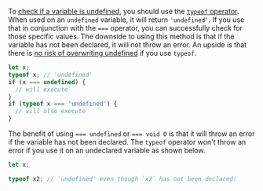 To [check if a variable is undefined](/tutorials/fundamentals/undefined-check),
you should use the [`typeof` operator](/tutorials/fundamentals/typeof).
When used on an `undefined` variable, it will return
`'undefined'`. If you use that in conjunction with the
`===` operator, you can successfully check for those specific
values. The downside to using this method is that if the variable
has not been declared, it will not throw an error. An upside
is that there is [no risk of overwriting undefined](/tutorials/fundamentals/void)
if you use `typeof`.

```javascript
let x;
typeof x; // 'undefined'
if (x === undefined) {
  // will execute
}
if (typeof x === 'undefined') {
  // will also execute
}
```

The benefit of using `=== undefined` or `=== void 0` is that it will throw
an error if the variable has not been declared. The `typeof` operator won't
throw an error if you use it on an undeclared variable as shown below.

```javascript
let x;

typeof x2; // 'undefined' even though `x2` has not been declared!
```

